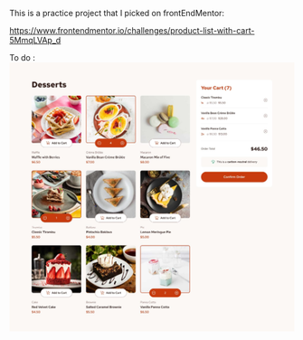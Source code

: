 This is a practice project that I picked on frontEndMentor:

https://www.frontendmentor.io/challenges/product-list-with-cart-5MmqLVAp_d

To do :
![Template](./design/desktop-design-selected.jpg)
